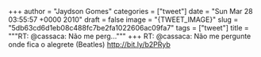 
+++
author = "Jaydson Gomes"
categories = ["tweet"]
date = "Sun Mar 28 03:55:57 +0000 2010"
draft = false
image = "{TWEET_IMAGE}"
slug = "5db63cd6d1eb08c488fc7be2fa1022606ac09fa7"
tags = ["tweet"]
title = """RT: @cassaca: Não me perg..."""
+++
RT: @cassaca: Não me pergunte onde fica o alegrete (Beatles) http://bit.ly/b2PRyb
